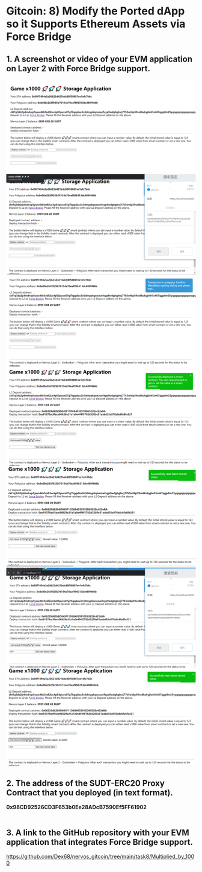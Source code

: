 # Gitcoin: 8) Modify the Ported dApp so it Supports Ethereum Assets via Force Bridge


## 1. A screenshot or video of your EVM application on Layer 2 with Force Bridge support.


![](1.png)
![](2.png)
![](3.png)
![](4.png)
![](5.png)
![](6.png)
![](7.png)


## 2. The address of the SUDT-ERC20 Proxy Contract that you deployed (in text format).


   <b>0x98CD92526CD3F653b0Ee28ADcB7590Ef5FF61902</b> <br><br>

## 3. A link to the GitHub repository with your EVM application that integrates Force Bridge support.


https://github.com/Dex68/nervos_gitcoin/tree/main/task8/Multiplied_by_1000
